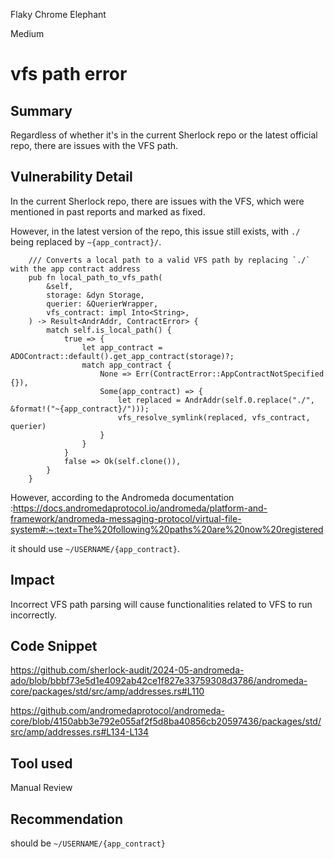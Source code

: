 Flaky Chrome Elephant

Medium

# vfs path error

## Summary

Regardless of whether it's in the current Sherlock repo or the latest official repo, there are issues with the VFS path.

## Vulnerability Detail

In the current Sherlock repo, there are issues with the VFS, which were mentioned in past reports and marked as fixed.

However, in the latest version of the repo, this issue still exists, with `./` being replaced by `~{app_contract}/`.

```solidity
    /// Converts a local path to a valid VFS path by replacing `./` with the app contract address
    pub fn local_path_to_vfs_path(
        &self,
        storage: &dyn Storage,
        querier: &QuerierWrapper,
        vfs_contract: impl Into<String>,
    ) -> Result<AndrAddr, ContractError> {
        match self.is_local_path() {
            true => {
                let app_contract = ADOContract::default().get_app_contract(storage)?;
                match app_contract {
                    None => Err(ContractError::AppContractNotSpecified {}),
                    Some(app_contract) => {
                        let replaced = AndrAddr(self.0.replace("./", &format!("~{app_contract}/")));
                        vfs_resolve_symlink(replaced, vfs_contract, querier)
                    }
                }
            }
            false => Ok(self.clone()),
        }
    }
```

However, according to the Andromeda documentation :https://docs.andromedaprotocol.io/andromeda/platform-and-framework/andromeda-messaging-protocol/virtual-file-system#:~:text=The%20following%20paths%20are%20now%20registered

 it should use `~/USERNAME/{app_contract}`.

## Impact

Incorrect VFS path parsing will cause functionalities related to VFS to run incorrectly.

## Code Snippet

https://github.com/sherlock-audit/2024-05-andromeda-ado/blob/bbbf73e5d1e4092ab42ce1f827e33759308d3786/andromeda-core/packages/std/src/amp/addresses.rs#L110

https://github.com/andromedaprotocol/andromeda-core/blob/4150abb3e792e055af2f5d8ba40856cb20597436/packages/std/src/amp/addresses.rs#L134-L134

## Tool used

Manual Review

## Recommendation

should be  `~/USERNAME/{app_contract}` 